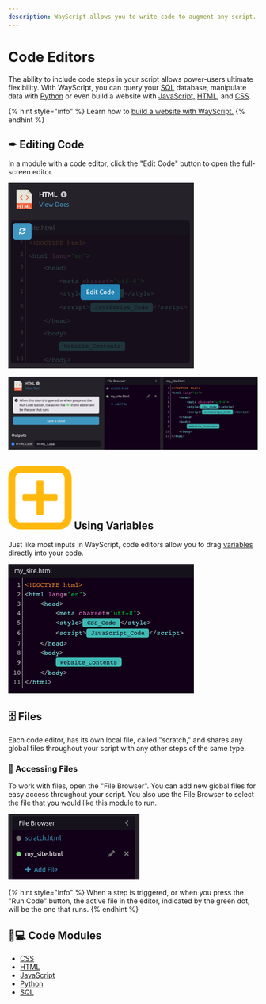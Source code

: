 ```yaml
---
description: WayScript allows you to write code to augment any script.
---
```


# Code Editors

The ability to include code steps in your script allows power-users ultimate flexibility. With WayScript, you can query your [SQL](../library/modules/sql.md) database, manipulate data with [Python](../library/modules/python/) or even build a website with [JavaScript,](../library/modules/javascript.md) [HTML](../library/modules/html.md), and [CSS](../library/modules/css.md).

{% hint style="info" %}
Learn how to [build a website with WayScript.](https://www.youtube.com/watch?v=OrZMjdVhFfA&feature=youtu.be)
{% endhint %}

## ✒ Editing Code

In a module with a code editor, click the "Edit Code" button to open the full-screen editor.

![The &quot;Edit Code&quot; button appears when you hover over a code box.](../.gitbook/assets/screen-shot-2020-01-23-at-3.11.14-pm.png)

![Once opened, you will see your module settings, a File Browser, and a window for editing your code.](../.gitbook/assets/screen-shot-2020-01-23-at-3.12.41-pm.png)

## ![](../.gitbook/assets/create_var.png) Using Variables

Just like most inputs in WayScript, code editors allow you to drag [variables](variables.md) directly into your code. 

![](../.gitbook/assets/screen-shot-2020-01-23-at-3.05.47-pm.png)

## 🗄 Files

Each code editor, has its own local file, called "scratch," and shares any global files throughout your script with any other steps of the same type.

### 📂 Accessing Files

To work with files, open the "File Browser". You can add new global files for easy access throughout your script. You also use the File Browser to select the file that you would like this module to run.

![The File Browser allows you to create new files, switch between files, or edit the name of an existing file.](../.gitbook/assets/screen-shot-2020-01-23-at-3.16.32-pm.png)

{% hint style="info" %}
When a step is triggered, or when you press the "Run Code" button, the active file in the editor, indicated by the green dot, will be the one that runs.
{% endhint %}

## 👩💻 Code Modules

* [CSS](../library/modules/css.md)
* [HTML](../library/modules/html.md)
* [JavaScript](../library/modules/javascript.md)
* [Python](../library/modules/python/)
* [SQL](../library/modules/sql.md)


